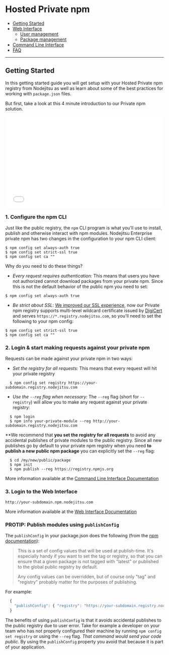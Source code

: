 # Hosted Private npm

* [Getting Started](#getting-started)
* [Web Interface][web-interface]
	* [User management][user-management]
	* [Package management][package-management]
* [Command Line Interface][cli]
* [FAQ][faq]

<hr>

## Getting Started

In this getting started guide you will get setup with your Hosted Private npm registry from Nodejitsu as well as learn about some of the best practices for working with `package.json` files.

But first, take a look at this 4 minute introduction to our Private npm solution.

<div style="text-align:center;margin:20px 0;">
  <iframe src="//player.vimeo.com/video/86596362" width="500" height="281" frameborder="0" webkitallowfullscreen mozallowfullscreen allowfullscreen></iframe>
</div>

### 1. Configure the npm CLI

Just like the public registry, the `npm` CLI program is what you'll use to install, publish and otherwise interact with npm modules. Nodejitsu Enterprise private npm has two changes in the configuration to your npm CLI client:

```
$ npm config set always-auth true
$ npm config set strict-ssl true
$ npm config set ca ""
```

Why do you need to do these things?

* *Every request requires authentication:* This means that users you have not authorized cannot download packages from your private npm. Since this is not the default behavior of the public npm you need to set:

```
$ npm config set always-auth true
```

* *Be strict about SSL*: [We improved our SSL experience](http://blog.nodejitsu.com/improved-ssl-experience-for-private-npm/), now our Private npm registry supports multi-level wildcard certificate issued by [DigiCert](http://www.digiserver.com/) and serves `https://*.registry.nodejitsu.com`, so you'll need to set the following to your npm config:


```
$ npm config set strict-ssl true
$ npm config set ca ""
```

### 2. Login & start making requests against your private npm

Requests can be made against your private npm in two ways:

* _Set the registry for all requests:_ This means that every request will hit your private registry
```
  $ npm config set registry https://your-subdomain.registry.nodejitsu.com
```
* _Use the `--reg` flag when necessary:_ The `--reg` flag (short for `--registry`) will allow you to make any request against your private registry:
```
  $ npm login
  $ npm info your-private-module --reg http://your-subdomain.registry.nodejitsu.com
```

**We recommend that **you set the registry for all requests** to avoid any accidental publishes of private modules to the public registry. Since all new publishes go by default to your private npm registry when you need **to publish a new public npm package** you can explicitly set the `--reg` flag:

```
  $ cd /my/new/public/package
  $ npm init
  $ npm publish --reg https://registry.npmjs.org
```

More information available at the [Command Line Interface Documentation][cli]


### 3. Login to the Web Interface

```
http://your-subdomain.npm.nodejitsu.com
```

More information available at the [Web Interface Documentation][web-interface]

### PROTIP: Publish modules using `publishConfig`

The `publishConfig` in your package.json does the following (from the [npm documentation](https://github.com/isaacs/npm/blob/master/doc/files/package.json.md#publishconfig)):

> This is a set of config values that will be used at publish-time. It's especially
> handy if you want to set the tag or registry, so that you can ensure that a given
> package is not tagged with "latest" or published to the global public registry by default.
>
> Any config values can be overridden, but of course only "tag" and "registry" probably
> matter for the purposes of publishing.

For example:

``` js
  {
    "publishConfig": { "registry": "https://your-subdomain.registry.nodejitsu.com" }
  }
```

The benefits of using `publishConfig` is that it avoids accidental publishes to the public registry due to user error. Take for example a developer on your team who has not properly configured their machine by running `npm config set registry` or using the `--reg` flag. _That command would send your code public._ By using the `publishConfig` property you avoid that because it is part of your application.


[web-interface]: /npm/web
[user-management]: /npm/web#user-management
[package-management]: /npm/web#package-management
[cli]: /npm/cli
[faq]: /npm/faq

[meta:title]: <> (Hosted Private npm)